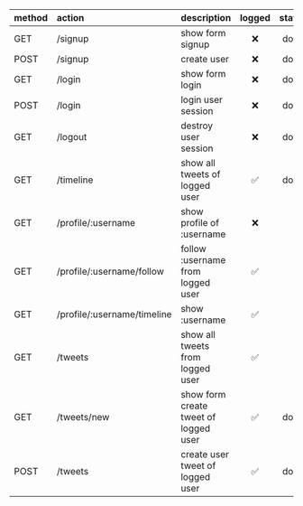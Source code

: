 | method | action | description | logged | status |
|:--------|:--------|:--------|:-------:|:-------:|
| GET |  /signup   |  show form signup  | ❌ | done |
| POST | /signup   |  create user | ❌ | done |
| GET | /login   |  show form login | ❌ | done |
| POST | /login | login user session | ❌ | done |
| GET | /logout | destroy user session | ❌ | done |
| GET | /timeline | show all tweets of logged user | ✅ | done |
| GET | /profile/:username | show profile of :username | ❌ |
| GET | /profile/:username/follow | follow :username from logged user | ✅ |
| GET | /profile/:username/timeline | show :username | ✅ |
| GET | /tweets | show all tweets from logged user | ✅ |
| GET | /tweets/new | show form create tweet of logged user | ✅ | done |
| POST | /tweets | create user tweet of logged user | ✅ | done |